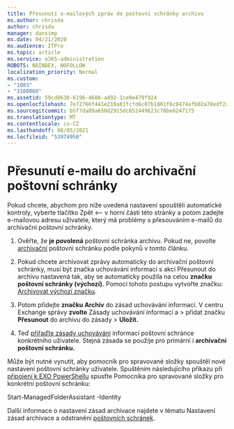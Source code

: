 ```yaml
---
title: Přesunutí e-mailových zpráv do poštovní schránky archivu
ms.author: chrisda
author: chrisda
manager: dansimp
ms.date: 04/21/2020
ms.audience: ITPro
ms.topic: article
ms.service: o365-administration
ROBOTS: NOINDEX, NOFOLLOW
localization_priority: Normal
ms.custom:
- "1083"
- "3100008"
ms.assetid: 59cd8630-6196-4680-ad92-1ce0e479f924
ms.openlocfilehash: 7e72766f441e210a81fcfd6c07b1801f6c0474afb02a70edf2ad8dbb571f3d2a
ms.sourcegitcommit: b5f7da89a650d2915dc652449623c78be6247175
ms.translationtype: MT
ms.contentlocale: cs-CZ
ms.lasthandoff: 08/05/2021
ms.locfileid: "53974950"
---
```

# <a name="move-email-to-the-archive-mailbox"></a>Přesunutí e-mailu do archivační poštovní schránky

Pokud chcete, abychom pro níže uvedená nastavení spouštěli automatické kontroly, vyberte tlačítko Zpět <– v horní části této stránky a potom zadejte e-mailovou adresu uživatele, který má problémy s přesouváním e-mailů do archivační poštovní schránky.

1. Ověřte, že **je povolená** poštovní schránka archivu. Pokud ne, povolte [archivační](https://docs.microsoft.com/microsoft-365/compliance/enable-archive-mailboxes) poštovní schránku podle pokynů v tomto článku.

2. Pokud chcete archivovat zprávy automaticky do archivační poštovní schránky, musí být značka uchovávání informací s akcí Přesunout do archivu nastavená tak, aby se automaticky použila na celou **značku poštovní schránky (výchozí).**  Pomocí tohoto postupu vytvořte značku: [Archivovat výchozí značku](https://docs.microsoft.com/microsoft-365/compliance/set-up-an-archive-and-deletion-policy-for-mailboxes#create-a-custom-archive-default-policy-tag).

3. Potom přidejte **značku Archiv** do zásad uchovávání informací. V centru Exchange správy **zvolte** Zásady uchovávání informací a > přidat značku **Přesunout** do archivu do zásady > **Uložit.**

4. Teď [přiřaďte zásady uchovávání](https://docs.microsoft.com/exchange/security-and-compliance/messaging-records-management/apply-retention-policy) informací poštovní schránce konkrétního uživatele. Stejná zásada se použije pro  primární i **archivační poštovní schránku.**

Může být nutné vynutit, aby pomocník pro spravované složky spouštěl nové nastavení poštovní schránky uživatele. Spuštěním následujícího příkazu při [připojení k EXO PowerShellu](https://docs.microsoft.com/powershell/exchange/exchange-online/connect-to-exchange-online-powershell/connect-to-exchange-online-powershell?view=exchange-ps) spusťte Pomocníka pro spravované složky pro konkrétní poštovní schránku:
  
Start-ManagedFolderAssistant -Identity <name of the mailbox>

Další informace o nastavení zásad archivace najdete v tématu Nastavení zásad archivace a odstranění [poštovních schránek](https://docs.microsoft.com/microsoft-365/compliance/set-up-an-archive-and-deletion-policy-for-mailboxes#step-1-enable-archive-mailboxes-for-users).
  